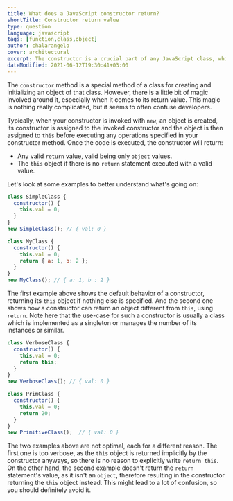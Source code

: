 ```yaml
---
title: What does a JavaScript constructor return?
shortTitle: Constructor return value
type: question
language: javascript
tags: [function,class,object]
author: chalarangelo
cover: architectural
excerpt: The constructor is a crucial part of any JavaScript class, which is why you might want to take a closer look at what they return.
dateModified: 2021-06-12T19:30:41+03:00
---
```


The `constructor` method is a special method of a class for creating and initializing an object of that class. However, there is a little bit of magic involved around it, especially when it comes to its return value. This magic is nothing really complicated, but it seems to often confuse developers.

Typically, when your constructor is invoked with `new`, an object is created, its constructor is assigned to the invoked constructor and the object is then assigned to `this` before executing any operations specified in your constructor method. Once the code is executed, the constructor will return:

- Any valid `return` value, valid being only `object` values.
- The `this` object if there is no `return` statement executed with a valid value.

Let's look at some examples to better understand what's going on:

```js
class SimpleClass {
  constructor() {
    this.val = 0;
  }
}
new SimpleClass(); // { val: 0 }

class MyClass {
  constructor() {
    this.val = 0;
    return { a: 1, b: 2 };
  }
}
new MyClass(); // { a: 1, b : 2 }
```

The first example above shows the default behavior of a constructor, returning its `this` object if nothing else is specified. And the second one shows how a constructor can return an object different from `this`, using `return`. Note here that the use-case for such a constructor is usually a class which is implemented as a singleton or manages the number of its instances or similar.

```js
class VerboseClass {
  constructor() {
    this.val = 0;
    return this;
  }
}
new VerboseClass(); // { val: 0 }

class PrimClass {
  constructor() {
    this.val = 0;
    return 20;
  }
}
new PrimitiveClass();  // { val: 0 }
```

The two examples above are not optimal, each for a different reason. The first one is too verbose, as the `this` object is returned implicitly by the constructor anyways, so there is no reason to explicitly write `return this`. On the other hand, the second example doesn't return the `return` statement's value, as it isn't an `object`, therefore resulting in the constructor returning the `this` object instead. This might lead to a lot of confusion, so you should definitely avoid it.
